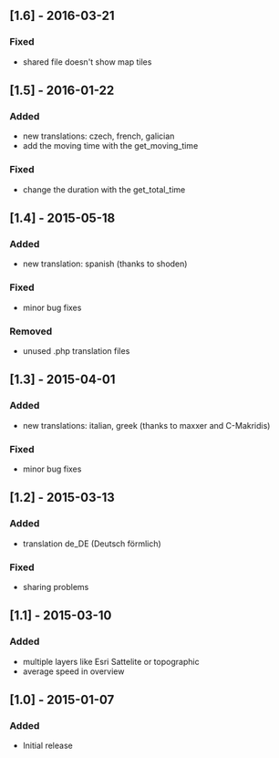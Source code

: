 ## [1.6] - 2016-03-21
### Fixed
- shared file doesn't show map tiles

## [1.5] - 2016-01-22
### Added
- new translations: czech, french, galician
- add the moving time with the get_moving_time

### Fixed
- change the duration with the get_total_time

## [1.4] - 2015-05-18
### Added
- new translation: spanish (thanks to shoden)

### Fixed
- minor bug fixes

### Removed
- unused .php translation files


## [1.3] - 2015-04-01
### Added
- new translations: italian, greek (thanks to maxxer and C-Makridis)

### Fixed
- minor bug fixes


## [1.2] - 2015-03-13
### Added
- translation de_DE (Deutsch förmlich)

### Fixed
- sharing problems


## [1.1] - 2015-03-10
### Added
- multiple layers like Esri Sattelite or topographic
- average speed in overview

## [1.0] - 2015-01-07
### Added
- Initial release